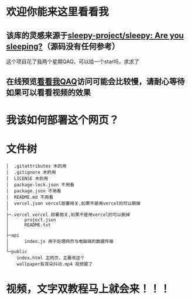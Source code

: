 # 欢迎你能来这里看看我
## 该库的灵感来源于[sleepy-project/sleepy: Are you sleeping?](https://github.com/sleepy-project/sleepy)（源码没有任何参考）
这个项目花了我两个星期QAQ，可以给一个star吗，求求了
## 在线预览[看看我QAQ](https://lookanyan.dpdns.org/)访问可能会比较慢，请耐心等待    如果可以看看视频的效果
# 我该如何部署这个网页？
# 文件树
	│  .gitattributes 木的用
	│  .gitignore 木的用
	│  LICENSE 木的用
	│  package-lock.json 不用看
	│  package.json 不用看
	│  README.md 不用看
	│  vercel.json vercel部署相关,如果不是用vercel的可以删掉
	│  
	├─.vercel vercel 部署相关,如果不是用vercel的可以删掉
	│      project.json 
	│      README.txt
	│      
	├─api 
	│      index.js 用于处理网页与电脑端的数据传输
	│      
	└─public
	    index.html 主网页，主要改这个
	    wallpaper有耳朵抖动.mp4 视频罢了
# 视频，文字双教程马上就会来！！！


